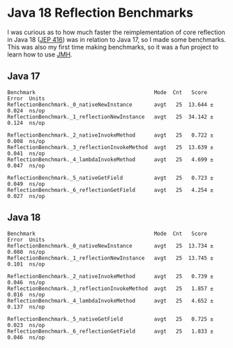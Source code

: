 # Java 18 Reflection Benchmarks
I was curious as to how much faster the reimplementation of core reflection in Java 18 
([JEP 416](https://openjdk.java.net/jeps/416)) was in relation to Java 17, so I made some benchmarks.
This was also my first time making benchmarks, so it was a fun project to learn how to use 
[JMH](https://github.com/openjdk/jmh).

## Java 17
```
Benchmark                                      Mode  Cnt   Score   Error  Units
ReflectionBenchmark._0_nativeNewInstance       avgt   25  13.644 ± 0.024  ns/op
ReflectionBenchmark._1_reflectionNewInstance   avgt   25  34.142 ± 0.124  ns/op

ReflectionBenchmark._2_nativeInvokeMethod      avgt   25   0.722 ± 0.008  ns/op
ReflectionBenchmark._3_reflectionInvokeMethod  avgt   25  13.639 ± 0.041  ns/op
ReflectionBenchmark._4_lambdaInvokeMethod      avgt   25   4.699 ± 0.047  ns/op

ReflectionBenchmark._5_nativeGetField          avgt   25   0.723 ± 0.049  ns/op
ReflectionBenchmark._6_reflectionGetField      avgt   25   4.254 ± 0.027  ns/op
```

## Java 18
```
Benchmark                                      Mode  Cnt   Score   Error  Units
ReflectionBenchmark._0_nativeNewInstance       avgt   25  13.734 ± 0.080  ns/op
ReflectionBenchmark._1_reflectionNewInstance   avgt   25  13.745 ± 0.101  ns/op

ReflectionBenchmark._2_nativeInvokeMethod      avgt   25   0.739 ± 0.046  ns/op
ReflectionBenchmark._3_reflectionInvokeMethod  avgt   25   1.857 ± 0.016  ns/op
ReflectionBenchmark._4_lambdaInvokeMethod      avgt   25   4.652 ± 0.137  ns/op

ReflectionBenchmark._5_nativeGetField          avgt   25   0.725 ± 0.023  ns/op
ReflectionBenchmark._6_reflectionGetField      avgt   25   1.833 ± 0.046  ns/op
```
